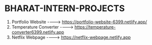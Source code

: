 # BHARAT-INTERN-PROJECTS
1. Portfolio Website ---->  https://portfolio-website-6399.netlify.app/
2. Temperature Converter ---->  https://temperature-converter6399.netlify.app
3. Netflix Webpage ----> https://netflix-webpage.netlify.app

